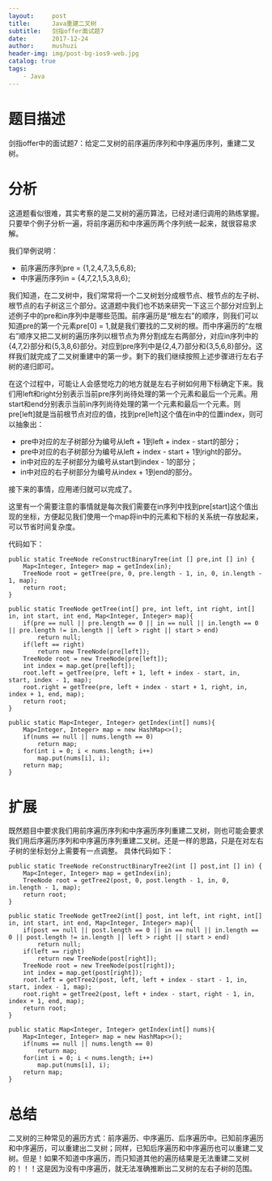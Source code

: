 ```yaml
---
layout:     post
title:      Java重建二叉树
subtitle:   剑指offer面试题7
date:       2017-12-24
author:     mushuzi
header-img: img/post-bg-ios9-web.jpg
catalog: true
tags:
    - Java
--- 
```


# 题目描述
剑指offer中的面试题7：给定二叉树的前序遍历序列和中序遍历序列，重建二叉树。

# 分析
这道题看似很难，其实考察的是二叉树的遍历算法，已经对递归调用的熟练掌握。只要举个例子分析一遍，将前序遍历和中序遍历两个序列统一起来，就很容易求解。

我们举例说明：
* 前序遍历序列pre = {1,2,4,7,3,5,6,8};
* 中序遍历序列in = {4,7,2,1,5,3,8,6};

我们知道，在二叉树中，我们常常将一个二叉树划分成根节点、根节点的左子树、根节点的右子树这三个部分。这道题中我们也不妨来研究一下这三个部分对应到上述例子中的pre和in序列中是哪些范围。前序遍历是“根左右”的顺序，则我们可以知道pre的第一个元素pre[0] = 1,就是我们要找的二叉树的根。而中序遍历的“左根右”顺序又把二叉树的遍历序列以根节点为界分割成左右两部分，对应in序列中的{4,7,2}部分和{5,3,8,6}部分。对应到pre序列中是{2,4,7}部分和{3,5,6,8}部分。这样我们就完成了二叉树重建中的第一步。剩下的我们继续按照上述步骤进行左右子树的递归即可。

在这个过程中，可能让人会感觉吃力的地方就是左右子树如何用下标确定下来。我们用left和right分别表示当前pre序列尚待处理的第一个元素和最后一个元素。用start和end分别表示当前in序列尚待处理的第一个元素和最后一个元素。则pre[left]就是当前根节点对应的值，找到pre[left]这个值在in中的位置index，则可以抽象出：
* pre中对应的左子树部分为编号从left + 1到left + index - start的部分；
* pre中对应的右子树部分为编号从left + index - start + 1到right的部分。
* in中对应的左子树部分为编号从start到index - 1的部分；
* in中对应的右子树部分为编号从index + 1到end的部分。

接下来的事情，应用递归就可以完成了。

这里有一个需要注意的事情就是每次我们需要在in序列中找到pre[start]这个值出现的坐标，方便起见我们使用一个map将in中的元素和下标的关系统一存放起来，可以节省时间复杂度。

代码如下：

    public static TreeNode reConstructBinaryTree(int [] pre,int [] in) {
        Map<Integer, Integer> map = getIndex(in);
        TreeNode root = getTree(pre, 0, pre.length - 1, in, 0, in.length - 1, map);
        return root;
    }
    
    public static TreeNode getTree(int[] pre, int left, int right, int[] in, int start, int end, Map<Integer, Integer> map){
        if(pre == null || pre.length == 0 || in == null || in.length == 0 || pre.length != in.length || left > right || start > end)
            return null;
        if(left == right)
            return new TreeNode(pre[left]);
        TreeNode root = new TreeNode(pre[left]);
        int index = map.get(pre[left]);
        root.left = getTree(pre, left + 1, left + index - start, in, start, index - 1, map);
        root.right = getTree(pre, left + index - start + 1, right, in, index + 1, end, map);
        return root;
    }
    
    public static Map<Integer, Integer> getIndex(int[] nums){
        Map<Integer, Integer> map = new HashMap<>();
        if(nums == null || nums.length == 0)
            return map;
        for(int i = 0; i < nums.length; i++)
            map.put(nums[i], i);
        return map;
    }

# 扩展
既然题目中要求我们用前序遍历序列和中序遍历序列重建二叉树，则也可能会要求我们用后序遍历序列和中序遍历序列重建二叉树。还是一样的思路，只是在对左右子树的坐标划分上需要有一点调整。 具体代码如下：

    public static TreeNode reConstructBinaryTree2(int [] post,int [] in) {
        Map<Integer, Integer> map = getIndex(in);
        TreeNode root = getTree2(post, 0, post.length - 1, in, 0, in.length - 1, map);
        return root;
    }
    
    public static TreeNode getTree2(int[] post, int left, int right, int[] in, int start, int end, Map<Integer, Integer> map){
        if(post == null || post.length == 0 || in == null || in.length == 0 || post.length != in.length || left > right || start > end)
            return null;
        if(left == right)
            return new TreeNode(post[right]);
        TreeNode root = new TreeNode(post[right]);
        int index = map.get(post[right]);
        root.left = getTree2(post, left, left + index - start - 1, in, start, index - 1, map);
        root.right = getTree2(post, left + index - start, right - 1, in, index + 1, end, map);
        return root;
    }
    
    public static Map<Integer, Integer> getIndex(int[] nums){
        Map<Integer, Integer> map = new HashMap<>();
        if(nums == null || nums.length == 0)
            return map;
        for(int i = 0; i < nums.length; i++)
            map.put(nums[i], i);
        return map;
    }
    
# 总结
二叉树的三种常见的遍历方式：前序遍历、中序遍历、后序遍历中。已知前序遍历和中序遍历，可以重建出二叉树；同样，已知后序遍历和中序遍历也可以重建二叉树。但是！如果不知道中序遍历，而只知道其他的遍历结果是无法重建二叉树的！！！这是因为没有中序遍历，就无法准确推断出二叉树的左右子树的范围。

